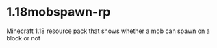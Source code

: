# 1.18mobspawn-rp
Minecraft 1.18 resource pack that shows whether a mob can spawn on a block or not
